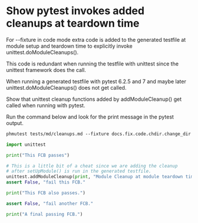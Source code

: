 # Show pytest invokes added cleanups at teardown time

For --fixture in code mode extra code is added to the
generated testfile at module setup and teardown time
to explicitly invoke unittest.doModuleCleanups().

This code is redundant when running the testfile with unittest
since the unittest framework does the call.

When running a generated testfile with pytest 6.2.5 and 7 and
maybe later unittest.doModuleCleanups() does not get called.

Show that unittest cleanup functions added by addModuleCleanup() get called
when running with pytest.

Run the command below and look for the print message in the pytest output.

```txt
phmutest tests/md/cleanups.md --fixture docs.fix.code.chdir.change_dir --log --runpytest only
```

```python
import unittest
```

```python
print("This FCB passes")
```

```python
# This is a little bit of a cheat since we are adding the cleanup
# after setUpModule() is run in the generated testfile.
unittest.addModuleCleanup(print, "Module Cleanup at module teardown time")
assert False, "fail this FCB."
```

```python
print("This FCB also passes.")
```

```python
assert False, "fail another FCB."
```

```python
print("A final passing FCB.")
```
